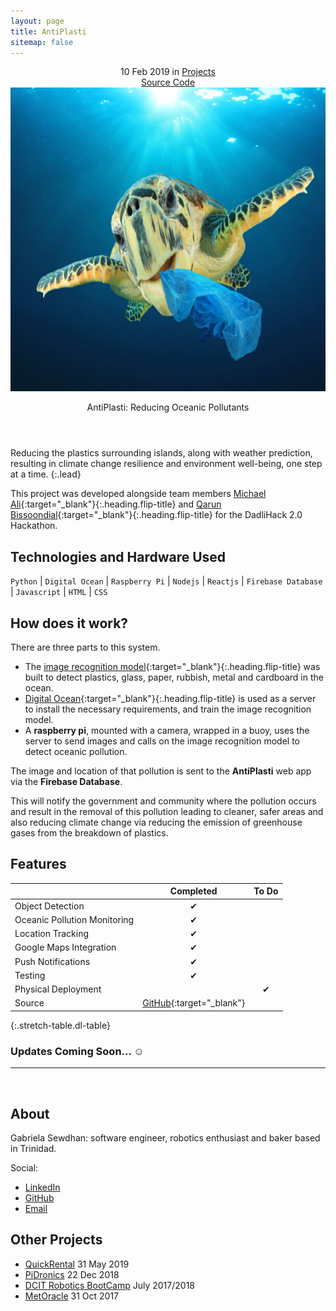 ```yaml
---
layout: page
title: AntiPlasti
sitemap: false
---
```



<div markdown="0">
  <header>
    <div class ="row_project">
      <div class="column_project_l">
        <div class="post-date"> 
          <time datetime="2020-05-31T00:00:00+00:00">10 Feb 2019</time> in <a href="/projects/" class="flip-title">Projects</a>
        </div>
      </div>
      <div class="column_project_l2">
        <a href="https://github.com/antiplasti" target="_blank" class="external heading flip-title">Source Code</a>
      </div>
    </div>
    <div class="lead aspect-ratio sixteen-nine flip-project-img"> 
      <img src="/images/projects/antiplasti/antiplasti_large.jpg" alt="AntiPlasti" width="864" height="486" loading="lazy">
    </div>
    <p class="note-sm" title="AntiPlasti"> AntiPlasti: Reducing Oceanic Pollutants</p>
  </header>
</div>

Reducing the plastics surrounding islands, along with weather prediction, resulting in climate change resilience and environment well-being, one step at a time.
{:.lead}

This project was developed alongside team members [Michael Ali](https://www.linkedin.com/in/michael-ali-79531932/){:target="_blank"}{:.heading.flip-title} and [Qarun Bissoondial](https://www.linkedin.com/in/qarun-qadir-bissoondial/){:target="_blank"}{:.heading.flip-title} for the DadliHack 2.0 Hackathon.


## Technologies and Hardware Used
`Python` | `Digital Ocean` | `Raspberry Pi` |  `Nodejs` | `Reactjs` | `Firebase Database` | `Javascript` | `HTML` | `CSS`
<!-- {:.faded} -->


## How does it work?
There are three parts to this system. 
- The [image recognition model](https://github.com/antiplasti/Plastic-Detection-Model){:target="_blank"}{:.heading.flip-title} was built to  detect plastics, glass, paper, rubbish, metal and cardboard in the ocean. 
- [Digital Ocean](https://github.com/antiplasti/Anti-Plasti-System){:target="_blank"}{:.heading.flip-title} is used as a server to install the necessary requirements, and train the image recognition model. 
- A **raspberry pi**, mounted with a camera, wrapped in a buoy, uses the server to send images and calls on the image recognition model to detect oceanic pollution. 

The image and location of that pollution is sent to the **AntiPlasti** web app via the **Firebase Database**. 

This will notify the government and community where the pollution occurs and result in the removal of this pollution leading to cleaner, safer areas and also reducing climate change via reducing the emission of greenhouse gases from the breakdown of plastics.

## Features

|                               | Completed      | To Do               |
|:------------------------------|:--------------:|:-------------------:|
| Object Detection              | &#x2714;       |                     |
| Oceanic Pollution Monitoring  | &#x2714;       |                     |
| Location Tracking             | &#x2714;       |                     |
| Google Maps Integration       | &#x2714;       |                     |
| Push Notifications            | &#x2714;       |                     |
| Testing                       | &#x2714;       |                     |
| Physical Deployment           |                | &#x2714;            |
| Source                        | [GitHub](https://github.com/antiplasti){:target="_blank"}   |                   |
{:.stretch-table.dl-table}
 

### Updates Coming Soon... :relaxed:


<div markdown="0">
  <hr class="dingbat related">
  <aside class="about related mt4 mb4" role="complementary">
    <div class="author mt4"> 
      <img src="/images/gabieicon_128.png" srcset="/images/gabieicon_128.png 1x,/images/gabieicon_256.png 2x" alt="<Gabriela> <Sewdhan>" class="avatar" width="120" height="120" loading="lazy" style="opacity: 0;">
      <h2 class="page-title hr-bottom"> About</h2>
      <p>Gabriela Sewdhan: software engineer, robotics enthusiast and baker based in Trinidad.</p>
      <div class="sidebar-social"> <span class="sr-only">Social:</span>
        <ul>
          <li> 
            <a href="https://www.linkedin.com/in/gabriela-sewdhan-3ba495120" target="_blank" title="LinkedIn" class="no-mark-external"> <span class="icon-linkedin2"></span> <span class="sr-only">LinkedIn</span> </a>
          </li>
          <li> 
            <a href="https://github.com/GabrielaSewdhan" target="_blank" title="GitHub" class="no-mark-external"> <span class="icon-github"></span> <span class="sr-only">GitHub</span> </a>
          </li>
          <li> 
            <a href="mailto:gabiems13@gmail.com" target="_blank" title="Email" class="no-mark-external"> <span class="icon-mail"></span> <span class="sr-only">Email</span> </a>
          </li>
        </ul>
      </div>
    </div>
  </aside>
  <aside class="related mb4" role="complementary">
    <h2 class="hr-bottom">Other Projects</h2>
    <ul class="related-posts">
      <li class="h4"> 
        <a href="/projectlist/QuickRental/" class="flip-title"><span>QuickRental</span></a> <time class="faded fine" datetime="2020-07-03T00:00:00+00:00">31 May 2019</time>
      </li>
      <li class="h4"> 
        <a href="/projectlist/PiDronics/" class="flip-title"><span>PiDronics</span></a> <time class="faded fine" datetime="2018-06-01T00:00:00+00:00">22 Dec 2018</time>
      </li>
      <li class="h4"> 
        <a href="/projectlist/dcitCamp-2017-2018/" class="flip-title"><span>DCIT Robotics BootCamp</span></a> <time class="faded fine" datetime="2017-11-23T00:00:00+00:00">July 2017/2018</time>
      </li>
      <li class="h4"> 
        <a href="/projectlist/MetOracle/" class="flip-title"><span>MetOracle</span></a> <time class="faded fine" datetime="2017-11-23T00:00:00+00:00">31 Oct 2017</time>
      </li>
    </ul>
  </aside>
</div>

